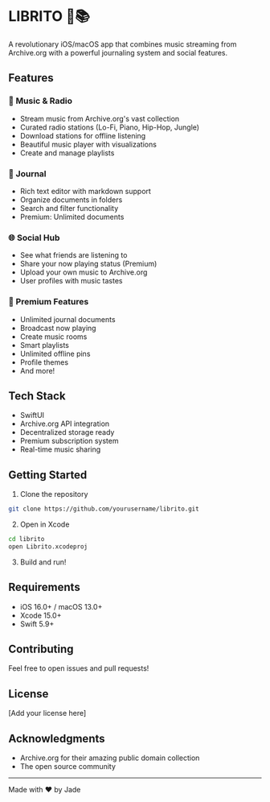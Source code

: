 # LIBRITO 🎵📚

A revolutionary iOS/macOS app that combines music streaming from Archive.org with a powerful journaling system and social features.

## Features

### 🎵 Music & Radio
- Stream music from Archive.org's vast collection
- Curated radio stations (Lo-Fi, Piano, Hip-Hop, Jungle)
- Download stations for offline listening
- Beautiful music player with visualizations
- Create and manage playlists

### 📝 Journal
- Rich text editor with markdown support
- Organize documents in folders
- Search and filter functionality
- Premium: Unlimited documents

### 🌐 Social Hub
- See what friends are listening to
- Share your now playing status (Premium)
- Upload your own music to Archive.org
- User profiles with music tastes

### 💎 Premium Features
- Unlimited journal documents
- Broadcast now playing
- Create music rooms
- Smart playlists
- Unlimited offline pins
- Profile themes
- And more!

## Tech Stack

- SwiftUI
- Archive.org API integration
- Decentralized storage ready
- Premium subscription system
- Real-time music sharing

## Getting Started

1. Clone the repository
```bash
git clone https://github.com/yourusername/librito.git
```

2. Open in Xcode
```bash
cd librito
open Librito.xcodeproj
```

3. Build and run!

## Requirements

- iOS 16.0+ / macOS 13.0+
- Xcode 15.0+
- Swift 5.9+

## Contributing

Feel free to open issues and pull requests!

## License

[Add your license here]

## Acknowledgments

- Archive.org for their amazing public domain collection
- The open source community

---

Made with ❤️ by Jade
